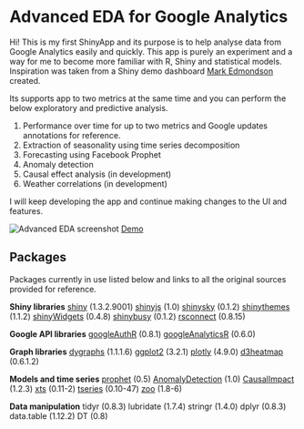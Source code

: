 # Advanced EDA for Google Analytics

Hi! This is my first ShinyApp and its purpose is to help analyse data from Google Analytics easily and quickly. 
This app is purely an experiment and a way for me to become more familiar with R, Shiny and statistical models.
Inspiration was taken from a Shiny demo dashboard [Mark Edmondson](https://github.com/MarkEdmondson1234) created. 

Its supports app to two metrics at the same time and you can perform the below exploratory and predictive analysis.

 1. Performance over time for up to two metrics and Google updates annotations for reference.
 2. Extraction of seasonality using time series decomposition
 3. Forecasting using Facebook Prophet
 4. Anomaly detection
 5. Causal effect analysis (in development)
 6. Weather correlations (in development)

I will keep developing the app and continue making changes to the UI and features. 

![](https://lh3.googleusercontent.com/5WWG90fKhlfin-v9tKKJFquO9eGC8_NCfxs7I7s2-VtCz94SBTYrDfcEM89OxpVc_HewLjKYPDco "Advanced EDA screenshot")
[Demo](https://karapalidis.com/advanced-eda/)

## Packages

Packages currently in use listed below and links to all the original sources provided for reference.

**Shiny libraries**
[shiny](https://github.com/rstudio/shiny) (1.3.2.9001)
[shinyjs](https://github.com/daattali/shinyjs) (1.0)
[shinysky](https://github.com/AnalytixWare/ShinySky) (0.1.2)
[shinythemes](https://github.com/rstudio/shinythemes) (1.1.2)
[shinyWidgets](https://github.com/dreamRs/shinyWidgets) (0.4.8)
[shinybusy](https://github.com/dreamRs/shinybusy) (0.1.2)
[rsconnect](https://github.com/rstudio/rsconnect) (0.8.15)

**Google API libraries**
[googleAuthR](https://code.markedmondson.me/googleAuthR/) (0.8.1)
[googleAnalyticsR](https://code.markedmondson.me/googleAnalyticsR/) (0.6.0)

**Graph libraries**
[dygraphs](https://github.com/rstudio/dygraphs) (1.1.1.6)
[ggplot2](https://cran.r-project.org/web/packages/ggplot2/index.html) (3.2.1)
[plotly](https://cran.r-project.org/web/packages/plotly/index.html) (4.9.0)
[d3heatmap](https://github.com/rstudio/d3heatmap) (0.6.1.2)

**Models and time series**
[prophet](https://facebook.github.io/prophet/) (0.5)
[AnomalyDetection](https://github.com/twitter/AnomalyDetection) (1.0)
[CausalImpact](https://github.com/google/CausalImpact) (1.2.3)
[xts](https://cran.r-project.org/web/packages/xts/index.html) (0.11-2)
[tseries](https://cran.r-project.org/web/packages/tseries/index.html) (0.10-47)
[zoo](https://cran.r-project.org/web/packages/zoo/index.html) (1.8-6)

**Data manipulation**
tidyr (0.8.3)
lubridate (1.7.4)
stringr (1.4.0)
dplyr (0.8.3)
data.table (1.12.2)
DT (0.8)
